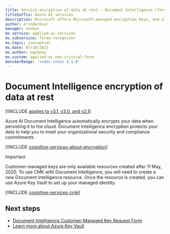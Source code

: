 ```yaml
---
title: Service encryption of data at rest - Document Intelligence (formerly Form Recognizer)
titleSuffix: Azure AI services
description: Microsoft offers Microsoft-managed encryption keys, and also lets you manage your Azure AI services subscriptions with your own keys, called customer-managed keys (CMK). This article covers data encryption at rest for Document Intelligence, and how to enable and manage CMK. 
author: erindormier
manager: venkyv
ms.service: applied-ai-services
ms.subservice: forms-recognizer
ms.topic: conceptual
ms.date: 07/18/2023
ms.author: egeaney
ms.custom: applied-ai-non-critical-form
monikerRange: '<=doc-intel-3.1.0'
---
```



# Document Intelligence encryption of data at rest

[!INCLUDE [applies to v3.1, v3.0, and v2.1](includes/applies-to-v3-1-v3-0-v2-1.md)]

Azure AI Document Intelligence automatically encrypts your data when persisting it to the cloud. Document Intelligence encryption protects your data to help you to meet your organizational security and compliance commitments.

[!INCLUDE [cognitive-services-about-encryption](../../ai-services/includes/cognitive-services-about-encryption.md)]

> [!IMPORTANT]
> Customer-managed keys are only available resources created after 11 May, 2020. To use CMK with Document Intelligence, you will need to create a new Document Intelligence resource. Once the resource is created, you can use Azure Key Vault to set up your managed identity.

[!INCLUDE [cognitive-services-cmk](../../ai-services/includes/configure-customer-managed-keys.md)]

## Next steps

* [Document Intelligence Customer-Managed Key Request Form](https://aka.ms/cogsvc-cmk)
* [Learn more about Azure Key Vault](../../key-vault/general/overview.md)

